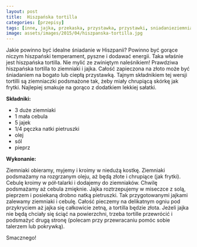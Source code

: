 ```yaml
---
layout: post
title:  Hiszpańska tortilla
categories: [przepisy]
tags: [inne, jajka, przekaska, przystawka, przystawki, sniadanieziemniaki]
image: assets/images/2015/04/hiszpanska-tortilla.jpg
---
```

Jakie powinno być idealne śniadanie w Hiszpanii? Powinno być gorące niczym hiszpański temperament, pyszne i dodawać energii. Taka właśnie jest hiszpańska tortilla. Nie mylić ze zwiniętym naleśnikiem! Prawdziwa hiszpańska tortilla to ziemniaki i jajka. Całość zapieczona na złoto może być śniadaniem na bogato lub ciepłą przystawką. Tajnym składnikiem tej wersji tortilli są ziemniaczki podsmażone tak, żeby miały chrupiącą skórkę jak frytki. Najlepiej smakuje na gorąco z dodatkiem lekkiej sałatki.

**Składniki:**
* 3 duże ziemniaki
* 1 mała cebula
* 5 jajek
* 1/4 pęczka natki pietruszki
* olej
* sól
* pieprz


**Wykonanie:**

Ziemniaki obieramy, myjemy i kroimy w niedużą kostkę. Ziemniaki podsmażamy na rozgrzanym oleju, aż będą złote i chrupiące (jak frytki). Cebulę kroimy w pół-talarki i dodajemy do ziemniaków. Chwilę podsmażamy aż cebula zmięknie. Jajka roztrzepujemy w miseczce z solą, pieprzem i posiekaną drobno natką pietruszki. Tak przygotowanymi jajkami zalewamy ziemniaki i cebulę. Całość pieczemy na delikatnym ogniu pod przykryciem aż jajka się całkowicie zetną, a tortilla będzie złota. Jeżeli jajka nie będą chciały się ściąć na powierzchni, trzeba tortille przewrócić i podsmażyć drugą stronę (polecam przy przewracaniu pomóc sobie talerzem lub pokrywką).

Smacznego!